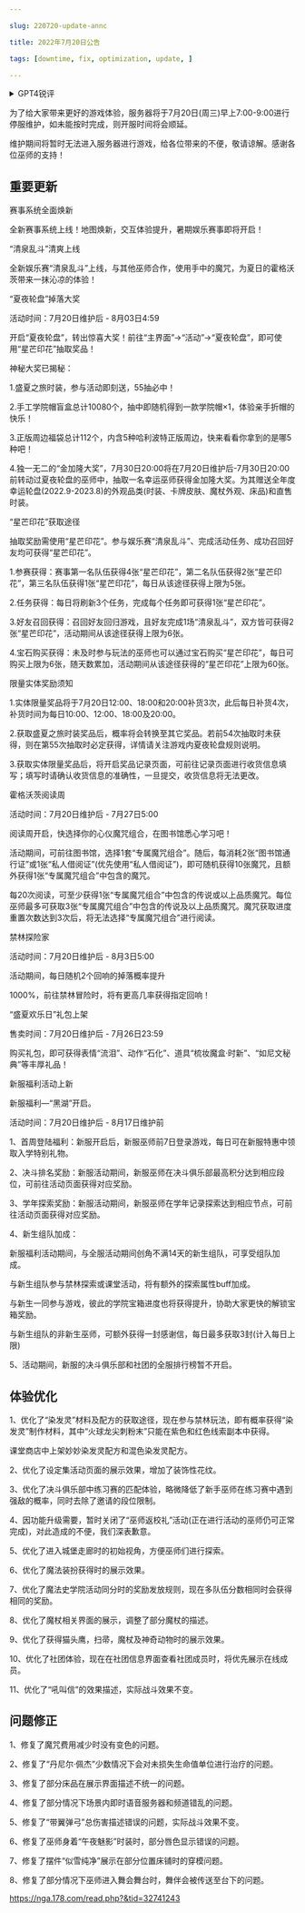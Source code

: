---
slug: 220720-update-annc
title: 2022年7月20日公告
tags: [downtime, fix, optimization, update, ]
---
<details>
<summary>GPT4锐评</summary>

</details>
<!--truncate-->


为了给大家带来更好的游戏体验，服务器将于7月20日(周三)早上7:00-9:00进行停服维护，如未能按时完成，则开服时间将会顺延。

维护期间将暂时无法进入服务器进行游戏，给各位带来的不便，敬请谅解。感谢各位巫师的支持！

## 重要更新
赛事系统全面焕新

全新赛事系统上线！地图焕新，交互体验提升，暑期娱乐赛事即将开启！

“清泉乱斗”清爽上线

全新娱乐赛“清泉乱斗”上线，与其他巫师合作，使用手中的魔咒，为夏日的霍格沃茨带来一抹沁凉的体验！

“夏夜轮盘”掉落大奖

活动时间：7月20日维护后 - 8月03日4:59

开启“夏夜轮盘”，转出惊喜大奖！前往“主界面”→“活动”→“夏夜轮盘”，即可使用“星芒印花”抽取奖品！

神秘大奖已揭秘：

1.盛夏之旅时装，参与活动即刻送，55抽必中！

2.手工学院帽盲盒总计10080个，抽中即随机得到一款学院帽×1，体验亲手折帽的快乐！

3.正版周边福袋总计112个，内含5种哈利波特正版周边，快来看看你拿到的是哪5种吧！

4.独一无二的“金加隆大奖”，7月30日20:00将在7月20日维护后-7月30日20:00前转动过夏夜轮盘的巫师中，抽取一名幸运巫师获得金加隆大奖。为其赠送全年度幸运轮盘(2022.9-2023.8)的外观品类(时装、卡牌皮肤、魔杖外观、床品)和直售时装。

“星芒印花”获取途径

抽取奖励需使用“星芒印花”。参与娱乐赛“清泉乱斗”、完成活动任务、成功召回好友均可获得“星芒印花”。

1.参赛获得：赛事第一名队伍获得4张“星芒印花”，第二名队伍获得2张“星芒印花”，第三名队伍获得1张“星芒印花”，每日从该途径获得上限为5张。

2.任务获得：每日将刷新3个任务，完成每个任务即可获得1张“星芒印花”。

3.好友召回获得：召回好友回归游戏，且好友完成1场“清泉乱斗”，双方皆可获得2张“星芒印花”，活动期间从该途径获得上限为6张。

4.宝石购买获得：未及时参与玩法的巫师也可以通过宝石购买“星芒印花”，每日可购买上限为6张，随天数累加，活动期间从该途径获得的“星芒印花”上限为60张。

限量实体奖励须知

1.实体限量奖品将于7月20日12:00、18:00和20:00补货3次，此后每日补货4次，补货时间为每日10:00、12:00、18:00及20:00。

2.获取盛夏之旅时装奖品后，概率将会转换至其它奖品。若前54次抽取时未获得，则在第55次抽取时必定获得，详情请关注游戏内夏夜轮盘规则说明。

3.获取实体限量奖品后，将开启奖品记录页面，可前往记录页面进行收货信息填写；填写时请确认收货信息的准确性，一旦提交，收货信息将无法更改。

霍格沃茨阅读周

活动时间：7月20日维护后 - 7月27日5:00

阅读周开启，快选择你的心仪魔咒组合，在图书馆悉心学习吧！

活动期间，可前往图书馆，选择1套“专属魔咒组合”。随后，每消耗2张“图书馆通行证”或1张“私人借阅证”(优先使用“私人借阅证”)，即可随机获得10张魔咒，且额外获得1张“专属魔咒组合”中包含的魔咒。

每20次阅读，可至少获得1张“专属魔咒组合”中包含的传说或以上品质魔咒。每位巫师最多可获取3张“专属魔咒组合”中包含的传说及以上品质魔咒。魔咒获取进度重置次数达到3次后，将无法选择“专属魔咒组合”进行阅读。

禁林探险家

活动时间：7月20日维护后 - 8月3日5:00

活动期间，每日随机2个回响的掉落概率提升

1000%，前往禁林冒险时，将有更高几率获得指定回响！

“盛夏欢乐日”礼包上架

售卖时间：7月20日维护后 - 7月26日23:59

购买礼包，即可获得表情“流泪”、动作“石化”、道具“梳妆魔盒·时新”、“如尼文秘典”等丰厚礼品！

新服福利活动上新

新服福利—“黑湖”开启。

活动时间：7月20日维护后 - 8月17日维护前

1、首周登陆福利：新服开启后，新服巫师前7日登录游戏，每日可在新服特惠中领取入学特别礼物。

2、决斗排名奖励：新服活动期间，新服巫师在决斗俱乐部最高积分达到相应段位，可前往活动页面获得对应奖励。

3、学年探索奖励：新服活动期间，新服巫师在学年记录探索达到相应节点，可前往活动页面获得对应奖励。

4、新生组队加成：

新服福利活动期间，与全服活动期间创角不满14天的新生组队，可享受组队加成。

与新生组队参与禁林探索或课堂活动，将有额外的探索属性buff加成。

与新生一同参与游戏，彼此的学院宝箱进度也将获得提升，协助大家更快的解锁宝箱奖励。

与新生组队的非新生巫师，可额外获得一封感谢信，每日最多获取3封(计入每日上限)

5、活动期间，新服的决斗俱乐部和社团的全服排行榜暂不开启。

## <span id='optimization'>体验优化</span>
1、优化了“染发灵”材料及配方的获取途径，现在参与禁林玩法，即有概率获得“染发灵”制作材料，其中“火球龙尖刺粉末”只能在紫色和红色线索副本中获得。

课堂商店中上架妙妙染发灵配方和混色染发灵配方。

2、优化了设定集活动页面的展示效果，增加了装饰性花纹。

3、优化了决斗俱乐部中练习赛的匹配体验，略微降低了新手巫师在练习赛中遇到强敌的概率，同时去除了邀请的段位限制。

4、因功能升级需要，暂时关闭了“巫师返校礼”活动(正在进行活动的巫师仍可正常完成)，对此造成的不便，我们深表歉意。

5、优化了进入城堡走廊时的初始视角，方便巫师们进行探索。

6、优化了魔法装扮获得时的展示效果。

7、优化了魔法史学院活动同分时的奖励发放规则，现在多队伍分数相同时会获得相同的奖励。

8、优化了魔杖相关界面的展示，调整了部分魔杖的描述。

9、优化了获得猫头鹰，扫帚，魔杖及神奇动物时的展示效果。

10、优化了社团体验，现在在社团信息界面查看社团成员时，将优先展示在线成员。

11、优化了“吼叫信”的效果描述，实际战斗效果不变。

## <span id='fix'>问题修正</span>
1、修复了魔咒费用减少时没有变色的问题。

2、修复了“丹尼尔·佩杰”少数情况下会对未损失生命值单位进行治疗的问题。

3、修复了部分床品在展示界面描述不统一的问题。

4、修复了部分情况下场景内即时语音服务器和频道错乱的问题。

5、修复了“带翼弹弓”总伤害描述错误的问题，实际战斗效果不变。

6、修复了巫师身着“午夜魅影”时装时，部分唇色显示错误的问题。

7、修复了摆件“似雪纯净”展示在部分位置床铺时的穿模问题。

8、修复了部分情况下巫师进入舞会舞台时，舞伴会被传送至台下的问题。

https://nga.178.com/read.php?&tid=32741243